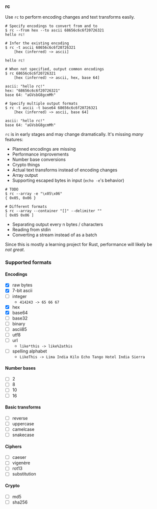 ### rc

Use `rc` to perform encoding changes and text transforms easily.

```
# Specify encodings to convert from and to
$ rc --from hex --to ascii 68656c6c6f20726321
hello rc!

# Infer the existing encoding
$ rc -t ascii 68656c6c6f20726321
	[hex (inferred) ~> ascii]

hello rc!

# When not specified, output common encodings
$ rc 68656c6c6f20726321
	[hex (inferred) ~> ascii, hex, base 64]

ascii: "hello rc!"
hex: "68656c6c6f20726321"
base 64: "aGVsbG8gcmMh"

# Specify multiple output formats
$ rc -t ascii -t base64 68656c6c6f20726321
	[hex (inferred) ~> ascii, base 64]

ascii: "hello rc!"
base 64: "aGVsbG8gcmMh"
```

`rc` is in early stages and may change dramatically. It's missing _many_ features:

- Planned encodings are missing
- Performance improvements
- Number base conversions
- Crypto things
- Actual text transforms instead of encoding changes
- Array output
- Supporting escaped bytes in input (`echo -e`'s behavior)

```
# TODO
$ rc --array -e "\x05\x06"
{ 0x05, 0x06 }

# Different formats
$ rc --array --container "[]" --delimiter ""
[ 0x05 0x06 ]
```

- Separating output every n bytes / characters
- Reading from stdin
- Converting a stream instead of as a batch

Since this is mostly a learning project for Rust, performance will likely be _not great_.

### Supported formats

#### Encodings

- [x] raw bytes
- [x] 7-bit ascii
- [ ] integer
	- `414243 -> 65 66 67`
- [x] hex
- [x] base64
- [ ] base32
- [ ] binary
- [ ] ascii85
- [ ] utf8
- [ ] url
	- `like*this -> like%2athis`
- [ ] spelling alphabet
	- `LikeThis -> Lima India Kilo Echo Tango Hotel India Sierra`

#### Number bases

- [ ] 2
- [ ] 8
- [ ] 10
- [ ] 16

#### Basic transforms

- [ ] reverse
- [ ] uppercase
- [ ] camelcase
- [ ] snakecase

#### Ciphers

- [ ] caeser
- [ ] vigenère
- [ ] rot13
- [ ] substitution

#### Crypto

- [ ] md5
- [ ] sha256